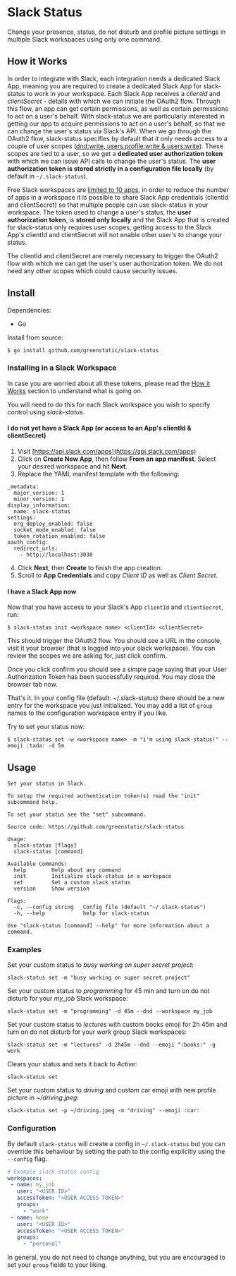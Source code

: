 # Slack Status
Change your presence, status, do not disturb and profile picture settings in multiple Slack workspaces using only 
one command.

## How it Works
In order to integrate with Slack, each integration needs a dedicated Slack App, meaning you are required to create
a dedicated Slack App for slack-status to work in your workspace.
Each Slack App receives a _clientId_ and _clientSecret_ - details with which we can initiate the OAuth2 flow.
Through this flow, an app can get certain permissions, as well as certain permissions to act on a user's behalf. 
With slack-status we are particularly interested in getting our app to acquire permissions to act on a user's behalf,
so that we can change the user's status via Slack's API.
When we go through the OAuth2 flow, slack-status specifies by default that it only needs access to a couple of user 
scopes ([dnd:write, users.profile:write & users:write](https://api.slack.com/scopes)).
These scopes are tied to a user, so we get a **dedicated user authorization token** with which we can issue 
API calls to change the user's status.
The **user authorization token is stored strictly in a configuration file locally** (by default in `~/.slack-status`).

Free Slack workspaces are 
[limited to 10 apps](https://slack.com/intl/en-si/help/articles/115002422943-Message-file-and-app-limits-on-the-free-version-of-Slack),
in order to reduce the number of apps in a workspace it is possible to share Slack App credentials (clientId and 
clientSecret) so that multiple people can use slack-status in your workspace.
The token used to change a user's status, the **user authorization token**, is **stored only locally** and
the Slack App that is created for slack-status only requires user scopes, getting access to the Slack App's 
clientId and clientSecret will not enable other user's to change your status.

The clientId and clientSecret are merely necessary to trigger the OAuth2 flow with which we can get the user's user 
authorization token.
We do not need any other scopes which could cause security issues.

## Install
Dependencies:
* Go

Install from source:
```shell
$ go install github.com/greenstatic/slack-status
```
### Installing in a Slack Workspace
In case you are worried about all these tokens, please read the [How it Works](#how-it-works) section to understand 
what is going on.

You will need to do this for each Slack workspace you wish to specify control using _slack-status_.

#### I do not yet have a Slack App (or access to an App's clientId & clientSecret)
1. Visit [https://api.slack.com/apps](https://api.slack.com/apps)
2. Click on **Create New App**, then follow **From an app manifest**. Select your desired workspace and hit **Next**.
3. Replace the YAML manifest template with the following:
```
_metadata:
  major_version: 1
  minor_version: 1
display_information:
  name: slack-status
settings:
  org_deploy_enabled: false
  socket_mode_enabled: false
  token_rotation_enabled: false
oauth_config:
  redirect_urls:
    - http://localhost:3030
```
4. Click **Next**, then **Create** to finish the app creation.
5. Scroll to **App Credentials** and copy *Client ID* as well as *Client Secret*.

#### I have a Slack App now
Now that you have access to your Slack's App `clientId` and `clientSecret`, run:
```shell
$ slack-status init <workspace name> <clientId> <clientSecret>
```

This should trigger the OAuth2 flow. 
You should see a URL in the console, visit it your browser (that is logged into your slack workspace).
You can review the scopes we are asking for, just click confirm.

Once you click confirm you should see a simple page saying that your User Authorization Token has been successfully required.
You may close the browser tab now.

That's it.
In your config file (default: ~/.slack-status) there should be a new entry for the workspace you just initialized.
You may add a list of `group` names to the configuration workspace entry if you like.

Try to set your status now:
```shell
$ slack-status set -w <workspace name> -m "i'm using slack-status!" --emoji :tada: -d 5m
```

## Usage
```
Set your status in Slack.

To setup the required authentication token(s) read the "init" subcommand help.

To set your status see the "set" subcommand.

Source code: https://github.com/greenstatic/slack-status

Usage:
  slack-status [flags]
  slack-status [command]

Available Commands:
  help        Help about any command
  init        Initialize slack-status in a workspace
  set         Set a custom slack status
  version     Show version

Flags:
  -c, --config string   Config file (default "~/.slack-status")
  -h, --help            help for slack-status

Use "slack-status [command] --help" for more information about a command.
```

### Examples
Set your custom status to _busy working on super secret project_:
```shell
slack-status set -m "busy working on super secret project"
```

Set your custom status to _programming_ for 45 min and turn on do not disturb for your *my_job* Slack workspace:
```shell
slack-status set -m "programming" -d 45m --dnd --workspace my_job
```

Set your custom status to _lectures_ with custom books emoji for 2h 45m and turn on do not disturb for your _work_ group Slack workspaces:
```shell
slack-status set -m "lectures" -d 2h45m --dnd --emoji ":books:" -g work
```

Clears your status and sets it back to _Active_: 
```shell
slack-status set
```

Set your custom status to _driving_ and custom car emoji with new profile picture in _~/driving.jpeg_:
```shell
slack-status set -p ~/driving.jpeg -m "driving" --emoji :car:
```

### Configuration
By default `slack-status` will create a config in `~/.slack-status` but you can override this behaviour by setting the 
path to the config explicitly using the `--config` flag.
 ```yaml
# Example slack-status config
workspaces:
  - name: my_job
    user: "<USER ID>"
    accessToken: "<USER ACCESS TOKEN>"
    groups:
      - "work"
  - name: home
    user: "<USER ID>"
    accessToken: "<USER ACCESS TOKEN>"
    groups:
      - "personal"
```

In general, you do not need to change anything, but you are encouraged to set your `group` fields to your liking.
